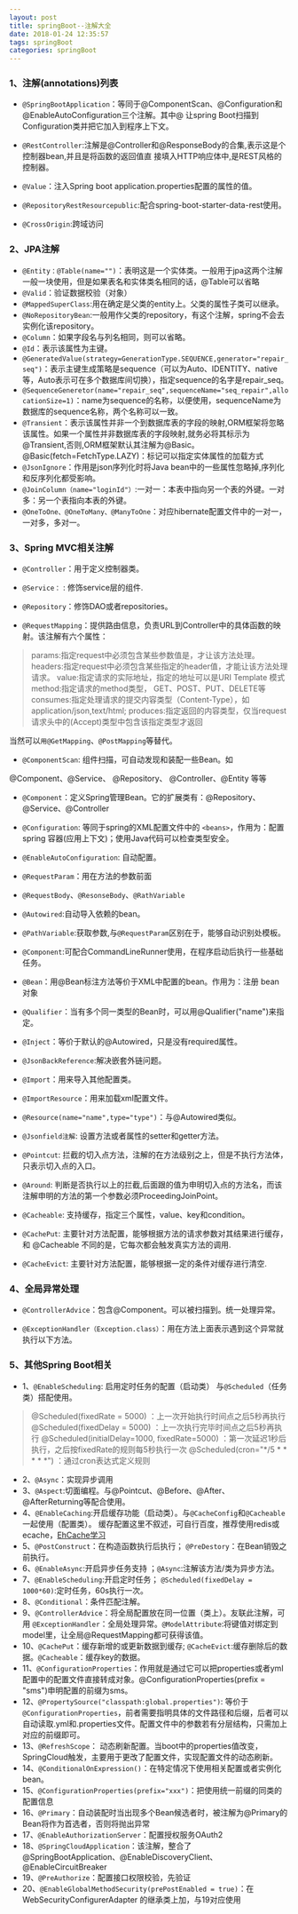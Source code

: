```yaml
---
layout: post
title: springBoot--注解大全
date: 2018-01-24 12:35:57
tags: springBoot
categories: springBoot
---
```


### 1、注解(annotations)列表
* `@SpringBootApplication`：等同于@ComponentScan、@Configuration和@EnableAutoConfiguration三个注解。其中@
让spring Boot扫描到Configuration类并把它加入到程序上下文。

* `@RestController`:注解是@Controller和@ResponseBody的合集,表示这是个控制器bean,并且是将函数的返回值直 接填入HTTP响应体中,是REST风格的控制器。

* `@Value`：注入Spring boot application.properties配置的属性的值。

* `@RepositoryRestResourcepublic`:配合spring-boot-starter-data-rest使用。

* `@CrossOrigin`:跨域访问


### 2、JPA注解

* `@Entity：@Table(name="")`：表明这是一个实体类。一般用于jpa这两个注解一般一块使用，但是如果表名和实体类名相同的话，@Table可以省略
* `@Valid`：验证数据校验（对象）
* `@MappedSuperClass`:用在确定是父类的entity上。父类的属性子类可以继承。
* `@NoRepositoryBean`:一般用作父类的repository，有这个注解，spring不会去实例化该repository。
* `@Column`：如果字段名与列名相同，则可以省略。
* `@Id`：表示该属性为主键。
* `@GeneratedValue(strategy=GenerationType.SEQUENCE,generator="repair_seq")`：表示主键生成策略是sequence（可以为Auto、IDENTITY、native等，Auto表示可在多个数据库间切换），指定sequence的名字是repair_seq。
* `@SequenceGeneretor(name="repair_seq",sequenceName="seq_repair",allocationSize=1)`：name为sequence的名称，以便使用，sequenceName为数据库的sequence名称，两个名称可以一致。
* `@Transient`：表示该属性并非一个到数据库表的字段的映射,ORM框架将忽略该属性。如果一个属性并非数据库表的字段映射,就务必将其标示为@Transient,否则,ORM框架默认其注解为@Basic。@Basic(fetch=FetchType.LAZY)：标记可以指定实体属性的加载方式
* `@JsonIgnore`：作用是json序列化时将Java bean中的一些属性忽略掉,序列化和反序列化都受影响。
* `@JoinColumn（name="loginId"）`:一对一：本表中指向另一个表的外键。一对多：另一个表指向本表的外键。
* `@OneToOne、@OneToMany、@ManyToOne`：对应hibernate配置文件中的一对一，一对多，多对一。

<!-- more -->

### 3、Spring MVC相关注解

* `@Controller`：用于定义控制器类。

* `@Service：` : 修饰service层的组件.

* `@Repository`：修饰DAO或者repositories。

* `@RequestMapping`：提供路由信息，负责URL到Controller中的具体函数的映射。该注解有六个属性： 
>params:指定request中必须包含某些参数值是，才让该方法处理。 
>headers:指定request中必须包含某些指定的header值，才能让该方法处理请求。 
>value:指定请求的实际地址，指定的地址可以是URI Template 模式 
>method:指定请求的method类型， GET、POST、PUT、DELETE等 
>consumes:指定处理请求的提交内容类型（Content-Type），如application/json,text/html; 
>produces:指定返回的内容类型，仅当request请求头中的(Accept)类型中包含该指定类型才返回

当然可以`用@GetMapping`、`@PostMapping`等替代。
* `@ComponentScan`: 组件扫描，可自动发现和装配一些Bean。如 

@Component、@Service、 @Repository、 @Controller、@Entity 等等

* `@Component`：定义Spring管理Bean。它的扩展类有：@Repository、@Service、@Controller

* `@Configuration`: 等同于spring的XML配置文件中的 ``<beans>``，作用为：配置 spring 容器(应用上下文)；使用Java代码可以检查类型安全。

* `@EnableAutoConfiguration`: 自动配置。

* `@RequestParam`：用在方法的参数前面

* `@RequestBody`、`@ResonseBody`、`@RathVariable`

* `@Autowired`:自动导入依赖的bean。

* `@PathVariable`:获取参数,与`@RequestParam`区别在于，能够自动识别处模板。

* `@Component`:可配合CommandLineRunner使用，在程序启动后执行一些基础任务。

* `@Bean`：用@Bean标注方法等价于XML中配置的bean。作用为：注册 bean 对象

* `@Qualifier`：当有多个同一类型的Bean时，可以用@Qualifier("name")来指定。

* `@Inject`：等价于默认的@Autowired，只是没有required属性。

* `@JsonBackReference`:解决嵌套外链问题。

* `@Import`：用来导入其他配置类。

* `@ImportResource`：用来加载xml配置文件。

* `@Resource(name="name",type="type")`：与@Autowired类似。

* `@Jsonfield注解`: 设置方法或者属性的setter和getter方法。

* `@Pointcut`: 拦截的切入点方法，注解的在方法级别之上，但是不执行方法体，只表示切入点的入口。

* `@Around`: 判断是否执行以上的拦截,后面跟的值为申明切入点的方法名，而该注解申明的方法的第一个参数必须ProceedingJoinPoint。

* `@Cacheable`: 支持缓存，指定三个属性，value、key和condition。

* `@CachePut`: 主要针对方法配置，能够根据方法的请求参数对其结果进行缓存，和 @Cacheable 不同的是，它每次都会触发真实方法的调用.

* `@CacheEvict`: 主要针对方法配置，能够根据一定的条件对缓存进行清空.


### 4、全局异常处理

* `@ControllerAdvice`：包含@Component。可以被扫描到。统一处理异常。

* `@ExceptionHandler（Exception.class）`：用在方法上面表示遇到这个异常就执行以下方法。

### 5、其他Spring Boot相关

* 1、`@EnableScheduling`: 启用定时任务的配置（启动类）
  与`@Scheduled`（任务类）搭配使用。
  
 >@Scheduled(fixedRate = 5000) ：上一次开始执行时间点之后5秒再执行
 >@Scheduled(fixedDelay = 5000) ：上一次执行完毕时间点之后5秒再执行
 > @Scheduled(initialDelay=1000, fixedRate=5000) ：第一次延迟1秒后执行，之后按fixedRate的规则每5秒执行一次
 > @Scheduled(cron="*/5 * * * * *") ：通过cron表达式定义规则

* 2、`@Async`：实现异步调用
* 3、`@Aspect`:切面编程。与@Pointcut、@Before、@After、@AfterReturning等配合使用。
* 4、`@EnableCaching`:开启缓存功能（启动类）。与`@CacheConfig`和`@Cacheable`一起使用（配置类）。
    缓存配置这里不叙述，可自行百度，推荐使用redis或ecache，[EhCache学习](http://blog.csdn.net/vbirdbest/article/details/72763048)
* 5、`@PostConstruct`：在构造函数执行后执行； `@PreDestory`：在Bean销毁之前执行。
* 6、`@EnableAsync`:开启异步任务支持 ；`@Async`:注解该方法/类为异步方法。
* 7、`@EnableScheduling`:开启定时任务； `@Scheduled(fixedDelay = 1000*60)`:定时任务，60s执行一次。
* 8、`@Conditional`：条件匹配注解。
* 9、`@ControllerAdvice`：将全局配置放在同一位置（类上）。友联此注解，可用 `@ExceptionHandler`：全局处理异常。`@ModelAttribute`:将键值对绑定到model里，让全局@RequestMapping都可获得该值。
* 10、`@CachePut`：缓存新增的或更新数据到缓存; `@CacheEvict`:缓存删除后的数据。`@Cacheable`：缓存key的数据。
* 11、`@ConfigurationProperties`：作用就是通过它可以把properties或者yml配置中的配置文件直接转成对象。@ConfigurationProperties(prefix = "sms")申明配置的前缀为sms。
* 12、`@PropertySource("classpath:global.properties")`: 等价于`@ConfigurationProperties`，前者需要指明具体的文件路径和后缀，后者可以自动读取.yml和.properties文件。配置文件中的参数若有分层结构，只需加上对应的前缀即可。
* 13、`@RefreshScope`： 动态刷新配置。当boot中的properties值改变，SpringCloud触发，主要用于更改了配置文件，实现配置文件的动态刷新。
* 14、`@ConditionalOnExpression()`：在特定情况下使用相关配置或者实例化bean。
* 15、`@ConfigurationProperties(prefix="xxx")`：把使用统一前缀的同类的配置信息
* 16、`@Primary`：自动装配时当出现多个Bean候选者时，被注解为@Primary的Bean将作为首选者，否则将抛出异常
* 17、`@EnableAuthorizationServer`：配置授权服务OAuth2
* 18、`@SpringCloudApplication`：该注解，整合了@SpringBootApplication、@EnableDiscoveryClient、@EnableCircuitBreaker
* 19、`@PreAuthorize`：配置接口权限校验，先验证
* 20、`@EnableGlobalMethodSecurity(prePostEnabled = true)`：在WebSecurityConfigurerAdapter 的继承类上加，与19对应使用


